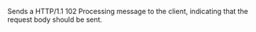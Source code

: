 <!-- YAML
added: v10.0.0
-->

Sends a HTTP/1.1 102 Processing message to the client, indicating that
the request body should be sent.

